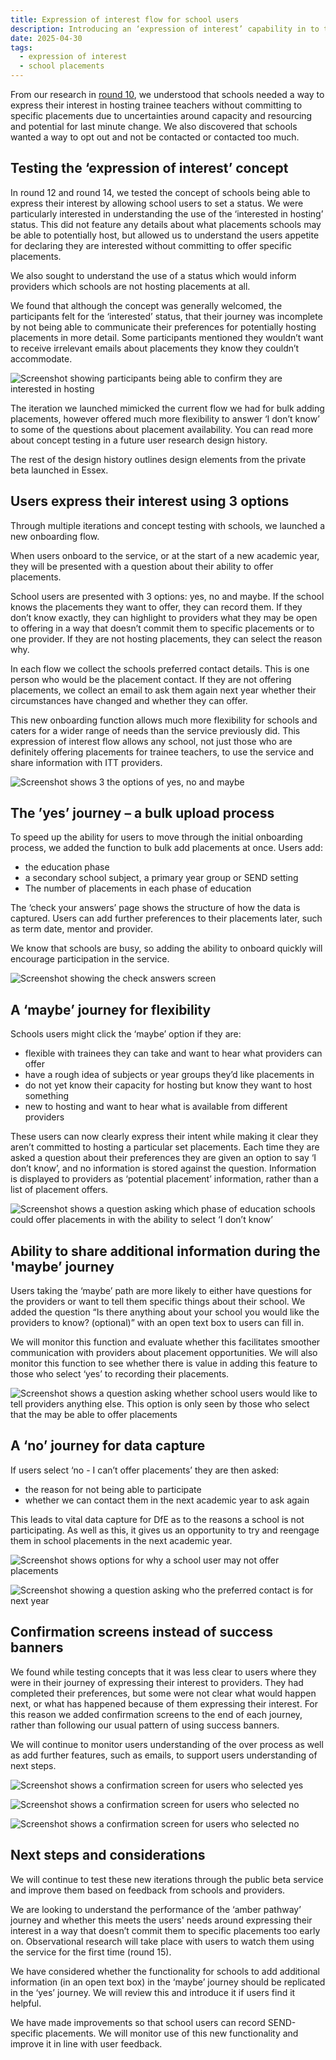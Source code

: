 ```yaml
---
title: Expression of interest flow for school users
description: Introducing an ‘expression of interest’ capability in to the Manage school placements service
date: 2025-04-30
tags:
  - expression of interest
  - school placements
---
```


From our research in [round 10](/manage-school-placements/understanding-more-about-schools-ways-of-working/?), we understood that schools needed a way to express their interest in hosting trainee teachers without committing to specific placements due to uncertainties around capacity and resourcing and potential for last minute change. We also discovered that schools wanted a way to opt out and not be contacted or contacted too much.

## Testing the ‘expression of interest’ concept

In round 12 and round 14, we tested the concept of schools being able to express their interest by allowing school users to set a status. We were particularly interested in understanding the use of the ‘interested in hosting’ status. This did not feature any details about what placements schools may be able to potentially host, but allowed us to understand the users appetite for declaring they are interested without committing to offer specific placements.

We also sought to understand the use of a status which would inform providers which schools are not hosting placements at all.

We found that although the concept was generally welcomed, the participants felt for the ‘interested’ status, that their journey was incomplete by not being able to communicate their preferences for potentially hosting placements in more detail. Some participants mentioned they wouldn’t want to receive irrelevant emails about placements they know they couldn’t accommodate.

![Screenshot showing participants being able to confirm they are interested in hosting](a-amber-testing-question.png "Screenshot shows what participants in testing saw if they expressed an interest in ‘maybe’ hosting")

The iteration we launched mimicked the current flow we had for bulk adding placements, however offered much more flexibility to answer ‘I don’t know’ to some of the questions about placement availability. You can read more about concept testing in a future user research design history.

The rest of the design history outlines design elements from the private beta launched in Essex.

## Users express their interest using 3 options

Through multiple iterations and concept testing with schools, we launched a new onboarding flow.

When users onboard to the service, or at the start of a new academic year, they will be presented with a question about their ability to offer placements.

School users are presented with 3 options: yes, no and maybe. If the school knows the placements they want to offer, they can record them. If they don’t know exactly, they can highlight to providers what they may be open to offering in a way that doesn’t commit them to specific placements or to one provider. If they are not hosting placements, they can select the reason why.

In each flow we collect the schools preferred contact details. This is one person who would be the placement contact. If they are not offering placements, we collect an email to ask them again next year whether their circumstances have changed and whether they can offer.

This new onboarding function allows much more flexibility for schools and caters for a wider range of needs than the service previously did. This expression of interest flow allows any school, not just those who are definitely offering placements for trainee teachers, to use the service and share information with ITT providers.

![Screenshot shows 3 the options of yes, no and maybe](b-eoi-flow.png "Screenshot shows the 3 options presented to school users based on their certainty")

## The ’yes’ journey – a bulk upload process

To speed up the ability for users to move through the initial onboarding process, we added the function to bulk add placements at once. Users add:

- the education phase
- a secondary school subject, a primary year group or SEND setting
- The number of placements in each phase of education

The ‘check your answers’ page shows the structure of how the data is captured. Users can add further preferences to their placements later, such as term date, mentor and provider.

We know that schools are busy, so adding the ability to onboard quickly will encourage participation in the service.

![Screenshot showing the check answers screen](c-check-answers.png "Check answers screen")

## A ‘maybe’ journey for flexibility

Schools users might click the ‘maybe’ option if they are:

- flexible with trainees they can take and want to hear what providers can offer
- have a rough idea of subjects or year groups they’d like placements in
- do not yet know their capacity for hosting but know they want to host something
- new to hosting and want to hear what is available from different providers

These users can now clearly express their intent while making it clear they aren’t committed to hosting a particular set placements. Each time they are asked a question about their preferences they are given an option to say ‘I don’t know’, and no information is stored against the question. Information is displayed to providers as ‘potential placement’ information, rather than a list of placement offers.

![Screenshot shows a question asking which phase of education schools could offer placements in with the ability to select ‘I don’t know’](d-amber-flow-example.png "A question to confirm the phase of education with an option to select ‘I don’t know’")

## Ability to share additional information during the 'maybe’ journey

Users taking the ‘maybe’ path are more likely to either have questions for the providers or want to tell them specific things about their school. We added the question “Is there anything about your school you would like the providers to know? (optional)” with an open text box to users can fill in.

We will monitor this function and evaluate whether this facilitates smoother communication with providers about placement opportunities. We will also monitor this function to see whether there is value in adding this feature to those who select ‘yes’ to recording their placements.

![Screenshot shows a question asking whether school users would like to tell providers anything else. This option is only seen by those who select that the may be able to offer placements](e-amber-anything-want-to-know.png "Screenshot shows a question asking whether school users would like to tell providers anything else. This option is only seen by those who select that the may be able to offer placements")

## A ‘no’ journey for data capture

If users select ‘no - I can’t offer placements’ they are then asked:

- the reason for not being able to participate
- whether we can contact them in the next academic year to ask again

This leads to vital data capture for DfE as to the reasons a school is not participating. As well as this, it gives us an opportunity to try and reengage them in school placements in the next academic year.

![Screenshot shows options for why a school user may not offer placements](f-a-red-path.png "Options for why a school user may not offer placements")

![Screenshot showing a question asking who the preferred contact is for next year](g-b-redpath.png "School users are asked for a contact for next year")

## Confirmation screens instead of success banners

We found while testing concepts that it was less clear to users where they were in their journey of expressing their interest to providers. They had completed their preferences, but some were not clear what would happen next, or what has happened because of them expressing their interest. For this reason we added confirmation screens to the end of each journey, rather than following our usual pattern of using success banners.

We will continue to monitor users understanding of the over process as well as add further features, such as emails, to support users understanding of next steps.

![Screenshot shows a confirmation screen for users who selected yes](h-a-green-confirmation-screen.png "Confirmation screen for users who selected 'yes'")

![Screenshot shows a confirmation screen for users who selected no](i-b-amber-confirmation-screen.png " Confirmation screen for users who selected 'maybe'")

![Screenshot shows a confirmation screen for users who selected no](j-c-red-confirmation-screen.png "Confirmation screen for users who selected 'no'")

## Next steps and considerations

We will continue to test these new iterations through the public beta service and improve them based on feedback from schools and providers.

We are looking to understand the performance of the ‘amber pathway’ journey and whether this meets the users' needs around expressing their interest in a way that doesn’t commit them to specific placements too early on. Observational research will take place with users to watch them using the service for the first time (round 15).

We have considered whether the functionality for schools to add additional information (in an open text box) in the ‘maybe’ journey should be replicated in the ‘yes’ journey. We will review this and introduce it if users find it helpful.

We have made improvements so that school users can record SEND-specific placements. We will monitor use of this new functionality and improve it in line with user feedback.
